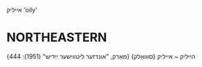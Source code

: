 אייליק
'oily'

NORTHEASTERN
==============

הייליק ~ אייליק {סוּוואַלק}
{מאַרק, "אונדזער ליטווישער ייִדיש" (1951): 444}
